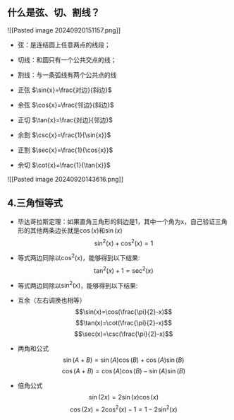 
## 什么是弦、切、割线？ 

![[Pasted image 20240920151157.png]]

- 弦：是连结圆上任意两点的线段；
- 切线：和圆只有一个公共交点的线；
- 割线：与一条弧线有两个公共点的线

- 正弦  $\sin{x}=\frac{对边}{斜边}$
- 余弦  $\cos{x}=\frac{邻边}{斜边}$
- 正切  $\tan{x}=\frac{对边}{邻边}$
- 余割  $\csc{x}=\frac{1}{\sin{x}}$
- 正割  $\sec{x}=\frac{1}{\cos{x}}$
- 余切  $\cot{x}=\frac{1}{\tan{x}}$

![[Pasted image 20240920143616.png]]


## 4.三角恒等式

- 毕达哥拉斯定理：如果直角三角形的斜边是1，其中一个角为x，自己验证三角形的其他两条边长就是$\cos(x)$和$\sin(x)$
$$\sin^2(x)+\cos^2(x)=1$$
- 等式两边同除以$\cos^2(x)$，能够得到以下结果:
$$\tan^2(x)+1=\sec^2(x)$$

- 等式两边同除以$\sin^2(x)$，能够得到以下结果:

- 互余（左右调换也相等）
$$\sin(x)=\cos(\frac{\pi}{2}-x)$$
$$\tan(x)=\cot(\frac{\pi}{2}-x)$$
$$\sec(x)=\csc(\frac{\pi}{2}-x)$$
- 两角和公式
$$\sin(A+B)=\sin(A)\cos(B)+\cos(A)\sin(B)$$
$$\cos(A+B)=\cos(A)\cos(B)-\sin(A)\sin(B)$$
- 倍角公式
$$\sin(2x)=2\sin(x)\cos(x)$$
$$\cos(2x)=2\cos^2(x)-1=1-2\sin^2(x)$$